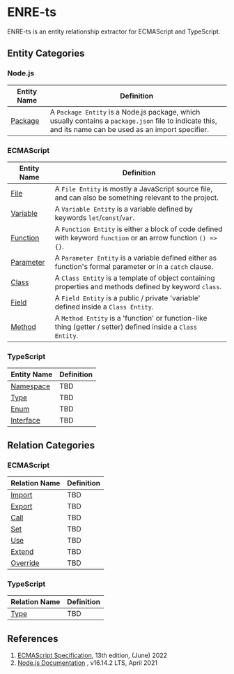 # ENRE-ts

ENRE-ts is an entity relationship extractor for ECMAScript and
TypeScript.

## Entity Categories

### Node.js

| Entity Name                  | Definition                                                                                                                                               |
|------------------------------|----------------------------------------------------------------------------------------------------------------------------------------------------------|
| [Package](entity/package.md) | A `Package Entity` is a Node.js package, which usually contains a `package.json` file to indicate this, and its name can be used as an import specifier. |

### ECMAScript

| Entity Name                      | Definition                                                                                                     |
|----------------------------------|----------------------------------------------------------------------------------------------------------------|
| [File](entity/file.md)           | A `File Entity` is mostly a JavaScript source file, and can also be something relevant to the project.         |
| [Variable](entity/variable.md)   | A `Variable Entity` is a variable defined by keywords `let`/`const`/`var`.                                     |
| [Function](entity/function.md)   | A `Function Entity` is either a block of code defined with keyword `function` or an arrow function `() => {}`. |
| [Parameter](entity/parameter.md) | A `Parameter Entity` is a variable defined either as function's formal parameter or in a `catch` clause.       |
| [Class](entity/class.md)         | A `Class Entity` is a template of object containing properties and methods defined by keyword `class`.         |
| [Field](entity/field.md)         | A `Field Entity` is a public / private 'variable' defined inside a `Class Entity`.                             |
| [Method](entity/method.md)       | A `Method Entity` is a 'function' or function-like thing (getter / setter) defined inside a `Class Entity`.    |

### TypeScript

| Entity Name                      | Definition |
|----------------------------------|------------|
| [Namespace](entity/namespace.md) | TBD        |
| [Type](entity/type.md)           | TBD        |
| [Enum](entity/enum.md)           | TBD        |
| [Interface](entity/interface.md) | TBD        |

## Relation Categories

### ECMAScript

| Relation Name                    | Definition |
|----------------------------------|------------|
| [Import](relation/import.md)     | TBD        |
| [Export](relation/export.md)     | TBD        |
| [Call](relation/call.md)         | TBD        |
| [Set](relation/set.md)           | TBD        |
| [Use](relation/use.md)           | TBD        |
| [Extend](relation/extend.md)     | TBD        |
| [Override](relation/override.md) | TBD        |

### TypeScript

| Relation Name            | Definition |
|--------------------------|------------|
| [Type](relation/type.md) | TBD        |

## References

1. [ECMAScript Specification](https://tc39.es/ecma262/2022), 13th
   edition, (June) 2022
2. [Node.js Documentation](https://nodejs.org/dist/latest-v16.x/docs/api/)
   , v16.14.2 LTS, April 2021

